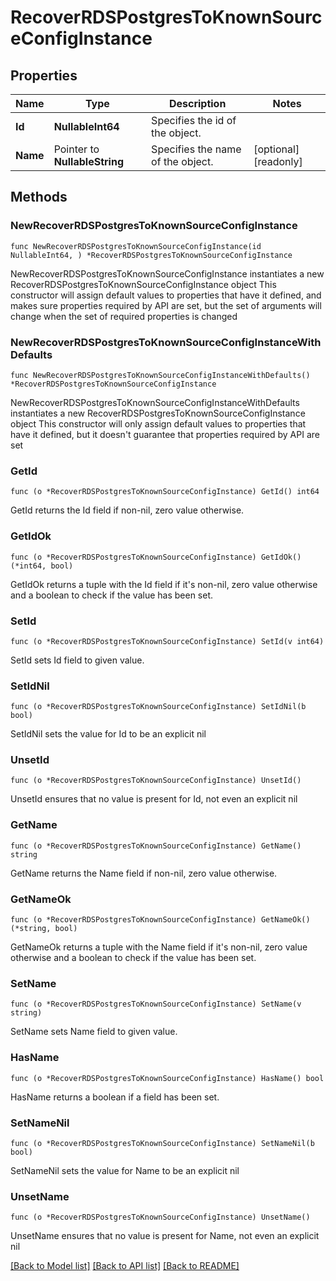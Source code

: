 # RecoverRDSPostgresToKnownSourceConfigInstance

## Properties

Name | Type | Description | Notes
------------ | ------------- | ------------- | -------------
**Id** | **NullableInt64** | Specifies the id of the object. | 
**Name** | Pointer to **NullableString** | Specifies the name of the object. | [optional] [readonly] 

## Methods

### NewRecoverRDSPostgresToKnownSourceConfigInstance

`func NewRecoverRDSPostgresToKnownSourceConfigInstance(id NullableInt64, ) *RecoverRDSPostgresToKnownSourceConfigInstance`

NewRecoverRDSPostgresToKnownSourceConfigInstance instantiates a new RecoverRDSPostgresToKnownSourceConfigInstance object
This constructor will assign default values to properties that have it defined,
and makes sure properties required by API are set, but the set of arguments
will change when the set of required properties is changed

### NewRecoverRDSPostgresToKnownSourceConfigInstanceWithDefaults

`func NewRecoverRDSPostgresToKnownSourceConfigInstanceWithDefaults() *RecoverRDSPostgresToKnownSourceConfigInstance`

NewRecoverRDSPostgresToKnownSourceConfigInstanceWithDefaults instantiates a new RecoverRDSPostgresToKnownSourceConfigInstance object
This constructor will only assign default values to properties that have it defined,
but it doesn't guarantee that properties required by API are set

### GetId

`func (o *RecoverRDSPostgresToKnownSourceConfigInstance) GetId() int64`

GetId returns the Id field if non-nil, zero value otherwise.

### GetIdOk

`func (o *RecoverRDSPostgresToKnownSourceConfigInstance) GetIdOk() (*int64, bool)`

GetIdOk returns a tuple with the Id field if it's non-nil, zero value otherwise
and a boolean to check if the value has been set.

### SetId

`func (o *RecoverRDSPostgresToKnownSourceConfigInstance) SetId(v int64)`

SetId sets Id field to given value.


### SetIdNil

`func (o *RecoverRDSPostgresToKnownSourceConfigInstance) SetIdNil(b bool)`

 SetIdNil sets the value for Id to be an explicit nil

### UnsetId
`func (o *RecoverRDSPostgresToKnownSourceConfigInstance) UnsetId()`

UnsetId ensures that no value is present for Id, not even an explicit nil
### GetName

`func (o *RecoverRDSPostgresToKnownSourceConfigInstance) GetName() string`

GetName returns the Name field if non-nil, zero value otherwise.

### GetNameOk

`func (o *RecoverRDSPostgresToKnownSourceConfigInstance) GetNameOk() (*string, bool)`

GetNameOk returns a tuple with the Name field if it's non-nil, zero value otherwise
and a boolean to check if the value has been set.

### SetName

`func (o *RecoverRDSPostgresToKnownSourceConfigInstance) SetName(v string)`

SetName sets Name field to given value.

### HasName

`func (o *RecoverRDSPostgresToKnownSourceConfigInstance) HasName() bool`

HasName returns a boolean if a field has been set.

### SetNameNil

`func (o *RecoverRDSPostgresToKnownSourceConfigInstance) SetNameNil(b bool)`

 SetNameNil sets the value for Name to be an explicit nil

### UnsetName
`func (o *RecoverRDSPostgresToKnownSourceConfigInstance) UnsetName()`

UnsetName ensures that no value is present for Name, not even an explicit nil

[[Back to Model list]](../README.md#documentation-for-models) [[Back to API list]](../README.md#documentation-for-api-endpoints) [[Back to README]](../README.md)


